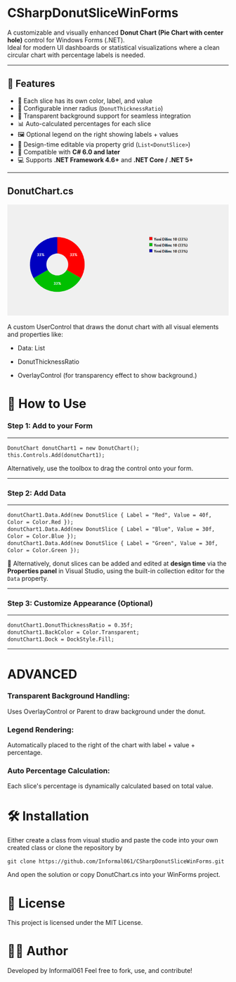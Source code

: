 # CSharpDonutSliceWinForms
A customizable and visually enhanced **Donut Chart (Pie Chart with center hole)** control for Windows Forms (.NET).  
Ideal for modern UI dashboards or statistical visualizations where a clean circular chart with percentage labels is needed.

---

## 📌 Features

- 🎨 Each slice has its own color, label, and value
- 📐 Configurable inner radius (`DonutThicknessRatio`)
- 🔲 Transparent background support for seamless integration
- 📊 Auto-calculated percentages for each slice
- 🖼️ Optional legend on the right showing labels + values
- 🔁 Design-time editable via property grid (`List<DonutSlice>`)
- 🧠 Compatible with **C# 6.0 and later**
- 💻 Supports **.NET Framework 4.6+** and **.NET Core / .NET 5+**

---


## DonutChart.cs

![Donut Chart Example](docs/Donut.png)

A custom UserControl that draws the donut chart with all visual elements and properties like:

* Data: List<DonutSlice>

* DonutThicknessRatio

* OverlayControl (for transparency effect to show background.)


# 🚀 How to Use


### Step 1: Add to your Form 

---

```
DonutChart donutChart1 = new DonutChart();
this.Controls.Add(donutChart1);
```


Alternatively, use the toolbox to drag the control onto your form.

---

### Step 2: Add Data

---

```
donutChart1.Data.Add(new DonutSlice { Label = "Red", Value = 40f, Color = Color.Red });
donutChart1.Data.Add(new DonutSlice { Label = "Blue", Value = 30f, Color = Color.Blue });
donutChart1.Data.Add(new DonutSlice { Label = "Green", Value = 30f, Color = Color.Green }); 
```

🔧 Alternatively, donut slices can be added and edited at **design time** via the **Properties panel** in Visual Studio, using the built-in collection editor for the `Data` property.


---

### Step 3: Customize Appearance (Optional)

---

```
donutChart1.DonutThicknessRatio = 0.35f;
donutChart1.BackColor = Color.Transparent;
donutChart1.Dock = DockStyle.Fill;
```

---

# ADVANCED

### Transparent Background Handling:
Uses OverlayControl or Parent to draw background under the donut.

### Legend Rendering:
Automatically placed to the right of the chart with label + value + percentage.

### Auto Percentage Calculation:
Each slice's percentage is dynamically calculated based on total value.

# 🛠️ Installation

Either create a class from visual studio and paste the code into your own created class or clone the repository by

```
git clone https://github.com/Informal061/CSharpDonutSliceWinForms.git 
```

And open the solution or copy DonutChart.cs into your WinForms project.


# 📄 License

This project is licensed under the MIT License.


# 🙋‍♂️ Author
Developed by Informal061
Feel free to fork, use, and contribute!

